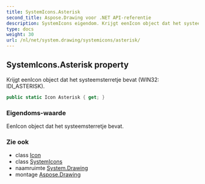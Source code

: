 ```yaml
---
title: SystemIcons.Asterisk
second_title: Aspose.Drawing voor .NET API-referentie
description: SystemIcons eigendom. Krijgt eenIcon object dat het systeemsterretje bevat WIN32 IDI_ASTERISK.
type: docs
weight: 30
url: /nl/net/system.drawing/systemicons/asterisk/
---
```

## SystemIcons.Asterisk property

Krijgt eenIcon object dat het systeemsterretje bevat (WIN32: IDI_ASTERISK).

```csharp
public static Icon Asterisk { get; }
```

### Eigendoms-waarde

EenIcon object dat het systeemsterretje bevat.

### Zie ook

* class [Icon](../../icon/)
* class [SystemIcons](../)
* naamruimte [System.Drawing](../../systemicons/)
* montage [Aspose.Drawing](../../../)


